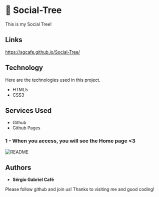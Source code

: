 # 🌲 Social-Tree

This is my Social Tree!

## Links

https://sgcafe.github.io/Social-Tree/

## Technology

Here are the technologies used in this project.

- HTML5
- CSS3

## Services Used

- Github
- Github Pages

### 1 - When you access, you will see the Home page <3

![README](https://user-images.githubusercontent.com/105067158/215528121-498307fd-9878-45c9-aded-217ff4493aee.png)

## Authors

- **Sérgio Gabriel Café**

Please follow github and join us!
Thanks to visiting me and good coding!
